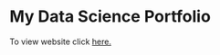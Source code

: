 <h1>My Data Science Portfolio</h1>
<p>To view website click <a href='https://henrymarcandre.github.io/'>here.</p>
